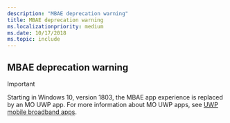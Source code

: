 ```yaml
---
description: "MBAE deprecation warning"
title: MBAE deprecation warning
ms.localizationpriority: medium
ms.date: 10/17/2018
ms.topic: include
---
```


## MBAE deprecation warning

> [!IMPORTANT]
> Starting in Windows 10, version 1803, the MBAE app experience is replaced by an MO UWP app. For more information about MO UWP apps, see [UWP mobile broadband apps](../mobilebroadband/uwp-mobile-broadband-apps.md).
